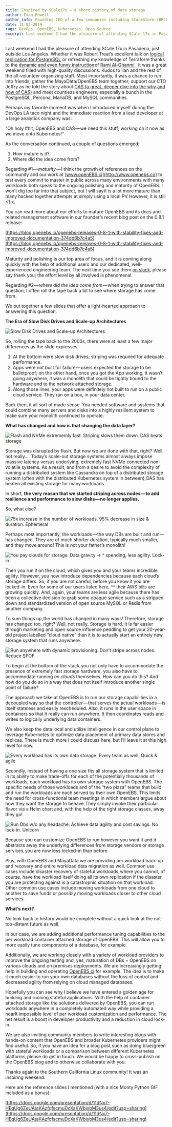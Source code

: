 ```yaml
---
title: Inspired by SCale17x — a short history of data storage
author: Evan Powell
author_info: Founding CEO of a few companies including StackStorm (BRCD) and Nexenta — and CEO & Chairman of OpenEBS/MayaData. ML and DevOps and Python, oh my!
date: 11-03-2019
tags: DevOps, OpenEBS, Kubernetes, Open Source
excerpt: Last weekend I had the pleasure of attending SCale 17x in Pasadena, just outside Los Angeles. Whether it was Robert Treat’s excellent talk on logical replication for PostgreSQL or refreshing my knowledge of Terraform
---
```


Last weekend I had the pleasure of attending SCale 17x in Pasadena, just outside Los Angeles. Whether it was Robert Treat’s excellent talk on [logical replication for PostgreSQL](https://www.socallinuxexpo.org/scale/17x/presentations/postgres-logical-replication-lets-do-it-live) or refreshing my knowledge of Terraform thanks to the [dynamic and even funny instruction](https://www.socallinuxexpo.org/scale/17x/presentations/terraform-50-minutes) of [Rami Al-Ghanmi](https://twitter.com/alghanmi),  it was a great weekend filled with high-quality discussions. Kudos to Ilan and the rest of the all-volunteer organizing staff. Most importantly, it was a chance to run into friends, gather the MayaData/OpenEBS team together, support our CTO Jeffry as he told the story about [CAS (a great, deeper dive into the why and how of CAS)](https://www.socallinuxexpo.org/scale/17x/presentations/container-attached-storage-cas-openebs) and meet countless engineers, especially a bunch in the PostgreSQL, Percona, MariaDB, and MySQL communities.

Perhaps my favorite moment was when I introduced myself during the DevOps LA taco night and the immediate reaction from a lead developer at a large analytics company was:

“Oh holy #hit, OpenEBS and CAS — we need this stuff; working on it now as we move onto Kubernetes!”

As the conversation continued, a couple of questions emerged:

1. How mature is it?
2. Where did the idea come from?

Regarding #1 — *maturity* — I think the growth of references on the community and our work at [www.openEBS.ci](http://www.openebs.ci/) to test every commit to master in public across many environments with many workloads both speak to the ongoing polishing and maturity of OpenEBS. I won’t dig too far into that subject, but I will say it is a lot more mature than many hacked together attempts at simply using a local PV. However, it is still <1.x.

You can read more about our efforts to mature OpenEBS and its docs and related management software in our founder’s recent blog post on the 0.8.1 release:

[https://blog.openebs.io/openebs-releases-0-8-1-with-stability-fixes-and-improved-documentation-374dd6b7c4a5](https://blog.openebs.io/openebs-releases-0-8-1-with-stability-fixes-and-improved-documentation-374dd6b7c4a5)

Maturity and polishing is our top area of focus, and it is coming along quickly with the help of additional users and our dedicated, well-experienced engineering team. The next time you see them [on slack](https://openebs-community.slack.com/), please say thank you; the effort level by all involved is phenomenal.

Regarding #2 — *where did the idea come from* — when trying to answer that question, I often roll the tape back a bit to see where storage has come from.

We put together a few slides that offer a light-hearted approach to answering this question.

**The Era of Slow Disk Drives and Scale-up Architectures**

![Slow Disk Drives and Scale-up Architectures](https://cdn-images-1.medium.com/max/800/0*6SPflCuTGC2rWXmH)

So, rolling the tape back to the 2000s, there were at least a few major differences as the slide expresses.

1. At the bottom were slow disk drives; striping was required for adequate performance.
2. Apps were not built for failure — users expected the storage to be bulletproof; on the other hand, once you got the App working, it wasn’t going anywhere, it was a monolith that could be tightly bound to the hardware and to the network attached storage.
3. Along those lines, your apps were definitely not built to run on a public cloud service. They ran on a box, in your data center.

Back then, it all sort of made sense. You needed software and systems that could combine many servers and disks into a highly resilient system to make sure your monolith continued to operate.

**What has changed and how is that changing the data layer?**

![Flash and NVMe extrememly fast. Striping slows them down. DAS beats storage](https://cdn-images-1.medium.com/max/800/0*ZJ8CaKQdxEesL7eE)

Storage was disrupted by flash. But now we are done with that, right? Well, not really…. Today’s scale-out storage systems almost always impose massive latency versus underlying, extremely fast NVMe connected non-volatile systems. As a result, and from a desire to avoid the complexity of running a distributed system like Cassandra on top of a distributed storage system (often with the distributed Kubernetes system in between), DAS has beaten all existing storage for many workloads.

In short, **the very reason that we started striping across nodes — to add resilience and performance to slow disks — no longer applies.**

So, what else?

![75x increase in the number of workloads. 95% decrease in size & duration. Ephemeral](https://cdn-images-1.medium.com/max/800/0*VzhXdDLpxtERp1Sk)

Perhaps most importantly, the workloads — the way DBs are built and run — has changed. They are of much shorter duration, typically much smaller, and they move around! This is not your father’s monolith!

![You pay clouds for storage. Data gravity -> ^ spending, less agility. Lock-in](https://cdn-images-1.medium.com/max/800/0*Yuk0vAdoZe4qp24s)

Then you run it on the cloud, which gives you and your teams incredible agility. However, you now introduce dependencies because each cloud’s storage differs. So, if you are not careful, before you know it you are locked-in. Even for some of our users listed here, ^^ their AWS bills are growing quickly. And, again, your teams are less agile because there has been a collective decision to grab some opaque service such as a stripped down and standardized version of open source MySQL or Redis from another company.

To sum things up, the world has changed in many ways! Therefore, storage has changed too, right? Well, not really. Storage is hard. It is far easier through marketing and open source influence peddling to get your 20-year-old project labelled “cloud native” than it is to actually start an entirely new storage system that runs anywhere.

![Run anywhere with dynamic provisioning. Don't stripe across nodes. Reduce SPOF](https://cdn-images-1.medium.com/max/800/0*vNlv_UcOVV5Y456W)

To begin at the bottom of the stack, you not only have to accommodate the presence of extremely fast storage hardware, you also have to accommodate running *on clouds* themselves. How can you do this? And how do you do so in a way that does not itself introduce another single point of failure?

The approach we take at OpenEBS is to run our storage capabilities in a decoupled way so that the controller — that serves the actual workloads — is itself stateless and easily rescheduled. Also, it runs in the user space in containers so that it really can run anywhere. It then coordinates reads and writes to logically underlying data containers.

We also keep the data local and utilize intelligence in our control plane to leverage Kubernetes to optimize data placement of primary data stores and replicas. There is much more I could discuss here, but I’ll leave it at this high level for now.

![Every workload has its own data storage. Every team as well. Quick & agile](https://cdn-images-1.medium.com/max/800/0*ZFFma1SdaG9GaiAS)

Secondly, instead of having a one size fits all storage system that is limited in its ability to make trade-offs for each of the potentially thousands of workloads, each workload has its own storage system with OpenEBS. The specific needs of those workloads and of the “two pizza” teams that build and run the workloads are each served by their own OpenEBS. This limits the need for cross-functional team meetings in which members argue about how they want the storage to behave. They simply invoke their particular flavor via a Helm chart and, with the help of the right storage classes, away they go!

![Run Dbs w/o any headache. Achieve data agility and cost savings. No lock-in. Unicorn](https://cdn-images-1.medium.com/max/800/0*w9bt1flsblASWqcG)

Because you can customize OpenEBS to run however you want it and it abstracts away the underlying differences from storage vendors or storage services, you are now less locked-in than before.

Plus, with OpenEBS and MayaData we are providing per workload back-up and recovery and entire workload data migration as well. Common use cases include disaster recovery of stateful workloads, where you cannot, of course, have the workload itself doing all its own replication if the disaster you are protecting against is a catastrophic situation on that workload. Other common use cases include moving workloads from one cloud to another to save funds or possibly moving workloads closer to other cloud services.

**What’s next?**

No look back to history would be complete without a quick look at the not-too-distant future as well.

In our case, we are adding additional performance tuning capabilities to the per workload container attached storage of OpenEBS. This will allow you to more easily tune components of a database, for example.

Additionally, we are working closely with a variety of workload providers to improve the ongoing testing and, yes, maturation of DBs + OpenEBS on various clouds and on premises deployments. We are increasingly getting help in building and operating [OpenEBS.ci](http://openebs.ci/) for example. The idea is to make it much easier to run your own databases without the loss of control and decreased agility from relying on cloud managed databases.

Hopefully you can see why I believe we have entered a golden age for building and running stateful applications. With the help of container attached storage like the solutions delivered by OpenEBS, you can run workloads anywhere in a completely automated way while providing a nearlt impossible level of per workload customization and performance. The net result is a boost in developer productivity and a reduction in cloud lock-in.

We are also inviting community members to write interesting blogs with hands-on content that OpenEBS and broader Kubernetes providers might find useful. So, if you have an idea for a blog post, such as doing blue/green with stateful workloads or a comparison between different Kubernetes platforms, please do get in touch. We would be happy to cross-publish on the OpenEBS blog and to otherwise collaborate with you.

Thanks again to the Southern California Linux community! It was an inspiring weekend.

Here are the reference slides I mentioned (with a nice Monty Python GIF included as a bonus):

[https://docs.google.com/presentation/d/11dNx7-HEqUg6ZeUAtaKAzfqfscmuDcXaKWbjxbM3us4/edit?usp=sharing](https://docs.google.com/presentation/d/11dNx7-HEqUg6ZeUAtaKAzfqfscmuDcXaKWbjxbM3us4/edit?usp=sharing)
